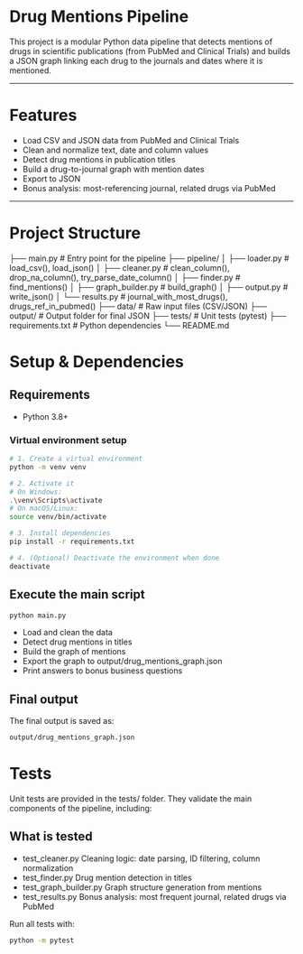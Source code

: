 # Drug Mentions Pipeline

This project is a modular Python data pipeline that detects mentions of drugs in scientific publications (from PubMed and Clinical Trials) and builds a JSON graph linking each drug to the journals and dates where it is mentioned.

---

# Features

- Load CSV and JSON data from PubMed and Clinical Trials
- Clean and normalize text, date and column values
- Detect drug mentions in publication titles
- Build a drug-to-journal graph with mention dates
- Export to JSON
- Bonus analysis: most-referencing journal, related drugs via PubMed

---

# Project Structure

├── main.py # Entry point for the pipeline
├── pipeline/
│ ├── loader.py # load_csv(), load_json()
│ ├── cleaner.py # clean_column(), drop_na_column(), try_parse_date_column()
│ ├── finder.py # find_mentions()
│ ├── graph_builder.py # build_graph()
│ ├── output.py # write_json()
│ └── results.py # journal_with_most_drugs(), drugs_ref_in_pubmed()
├── data/ # Raw input files (CSV/JSON)
├── output/ # Output folder for final JSON
├── tests/ # Unit tests (pytest)
├── requirements.txt # Python dependencies
└── README.md

# Setup & Dependencies
## Requirements

- Python 3.8+

### Virtual environment setup

```bash
# 1. Create a virtual environment
python -m venv venv

# 2. Activate it
# On Windows:
.\venv\Scripts\activate
# On macOS/Linux:
source venv/bin/activate

# 3. Install dependencies
pip install -r requirements.txt

# 4. (Optional) Deactivate the environment when done
deactivate
```


## Execute the main script
```bash
python main.py
```
 - Load and clean the data
 - Detect drug mentions in titles
 - Build the graph of mentions
 - Export the graph to output/drug_mentions_graph.json
 - Print answers to bonus business questions

## Final output
The final output is saved as:
```bash
output/drug_mentions_graph.json
```

# Tests

Unit tests are provided in the tests/ folder.
They validate the main components of the pipeline, including:

## What is tested
 - test_cleaner.py	Cleaning logic: date parsing, ID filtering, column normalization
 - test_finder.py	Drug mention detection in titles
 - test_graph_builder.py	Graph structure generation from mentions
 - test_results.py	Bonus analysis: most frequent journal, related drugs via PubMed

Run all tests with:
```bash
python -m pytest
```